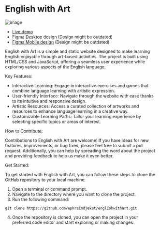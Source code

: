 # English with Art
![image](https://github.com/ephraimdjeket/englishwithart/assets/45997915/76f20930-6547-46e2-9d2a-558db28a4c7b)

- [Live demo](https://englishwithart.netlify.app/)
- [Figma Desktop design](https://www.figma.com/design/zTJPEpPmyj5NGfageMLHkc/englishwithart?node-id=1%3A2&t=qN4CR0QfZya5Jqiu-1) (Design might be outdated)
- [Figma Mobile design](https://www.figma.com/design/zTJPEpPmyj5NGfageMLHkc/englishwithart?node-id=30%3A4&t=qN4CR0QfZya5Jqiu-1)
 (Design might be outdated)

English with Art is a simple and static website designed to make learning English enjoyable through art-based activities. The project is built using HTML/CSS and JavaScript, offering a seamless user experience while exploring various aspects of the English language.

Key Features:
- Interactive Learning: Engage in interactive exercises and games that combine language learning with artistic expression.
- User-friendly Interface: Navigate through the website with ease thanks to its intuitive and responsive design.
- Artistic Resources: Access a curated collection of artworks and resources to enhance language learning in a creative way.
- Customizable Learning Paths: Tailor your learning experience by selecting specific topics or areas of interest.

How to Contribute:

Contributions to English with Art are welcome! If you have ideas for new features, improvements, or bug fixes, please feel free to submit a pull request. Additionally, you can help by spreading the word about the project and providing feedback to help us make it even better.

Get Started:

To get started with English with Art, you can follow these steps to clone the GitHub repository to your local machine:

1. Open a terminal or command prompt.
2. Navigate to the directory where you want to clone the project.
3. Run the following command:
```
git clone https://github.com/ephraimdjeket/englishwithart.git
```
4. Once the repository is cloned, you can open the project in your preferred code editor and start exploring or making changes.
